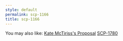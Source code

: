 ```yaml
---
style: default
permalink: scp-1166
title: scp-1166
---
```

You may also like:
[Kate McTiriss's Proposal](http://scp-wiki.net/kate-mctiriss-s-proposal)
[SCP-1780](http://scp-wiki.net/scp-1780)